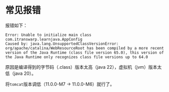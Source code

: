 # 常见报错

报错如下：

~~~text
Error: Unable to initialize main class com.itranswarp.learnjava.AppConfig
Caused by: java.lang.UnsupportedClassVersionError: org/apache/catalina/WebResourceRoot has been compiled by a more recent version of the Java Runtime (class file version 65.0), this version of the Java Runtime only recognizes class file versions up to 64.0
~~~

原因是编译得到的字节码（.class）版本太高（java 22），虚拟机（jvm）版本太低（java 20）。

将`tomcat`版本调低（11.0.0-M7 -> 11.0.0-M6）就行了。
